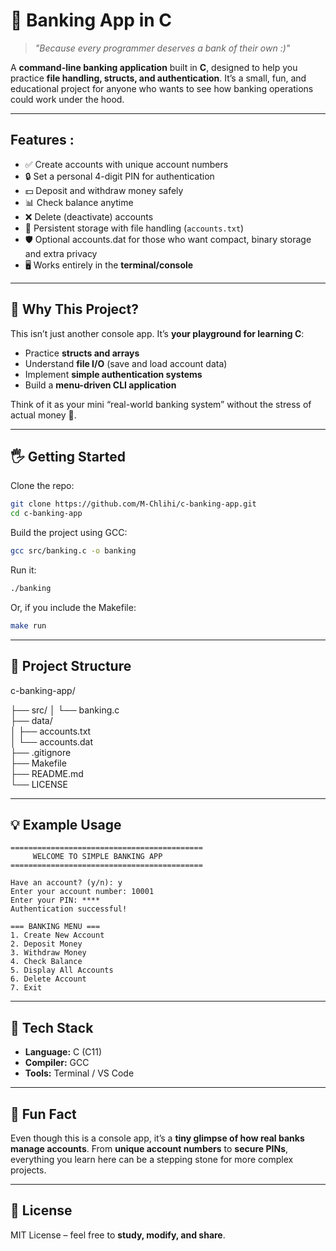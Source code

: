 # 🏦 Banking App in C

> *"Because every programmer deserves a bank of their own :)"*

A **command-line banking application** built in **C**, designed to help you practice **file handling, structs, and authentication**.
It’s a small, fun, and educational project for anyone who wants to see how banking operations could work under the hood.

---

##  Features : 

* ✅ Create accounts with unique account numbers
* 🔒 Set a personal 4-digit PIN for authentication
* 💵 Deposit and withdraw money safely
* 📊 Check balance anytime
* ❌ Delete (deactivate) accounts
* 💾 Persistent storage with file handling (`accounts.txt`)
* 🛡 Optional accounts.dat for those who want compact, binary storage and extra privacy
* 🖥️ Works entirely in the **terminal/console**

---

## 🚀 Why This Project?

This isn’t just another console app. It’s **your playground for learning C**:

* Practice **structs and arrays**
* Understand **file I/O** (save and load account data)
* Implement **simple authentication systems**
* Build a **menu-driven CLI application**

Think of it as your mini “real-world banking system” without the stress of actual money 💸.

---

## 🖐 Getting Started

Clone the repo:

```bash
git clone https://github.com/M-Chlihi/c-banking-app.git
cd c-banking-app
```

Build the project using GCC:

```bash
gcc src/banking.c -o banking
```

Run it:

```bash
./banking
```

Or, if you include the Makefile:

```bash
make run
```

---

## 📂 Project Structure
c-banking-app/

├── src/
│   └── banking.c        
├── data/                
│   ├── accounts.txt     
│   └── accounts.dat     
├── .gitignore           
├── Makefile             
├── README.md            
└── LICENSE              

---

## 💡 Example Usage

```
===========================================
     WELCOME TO SIMPLE BANKING APP
===========================================

Have an account? (y/n): y
Enter your account number: 10001
Enter your PIN: ****
Authentication successful!

=== BANKING MENU ===
1. Create New Account
2. Deposit Money
3. Withdraw Money
4. Check Balance
5. Display All Accounts
6. Delete Account
7. Exit
```

---

## 🔧 Tech Stack

* **Language:** C (C11)
* **Compiler:** GCC
* **Tools:** Terminal / VS Code

---

## 🎨 Fun Fact

Even though this is a console app, it’s a **tiny glimpse of how real banks manage accounts**.
From **unique account numbers** to **secure PINs**, everything you learn here can be a stepping stone for more complex projects.

---

## 📄 License

MIT License – feel free to **study, modify, and share**.

